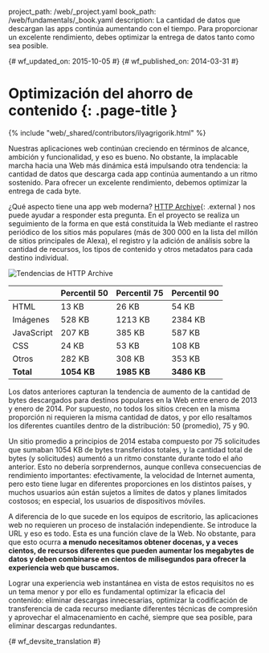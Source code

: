 project_path: /web/_project.yaml
book_path: /web/fundamentals/_book.yaml
description: La cantidad de datos que descargan las apps continúa aumentando con el tiempo. Para proporcionar un excelente rendimiento, debes optimizar la entrega de datos tanto como sea posible.


{# wf_updated_on: 2015-10-05 #}
{# wf_published_on: 2014-03-31 #}

# Optimización del ahorro de contenido {: .page-title }

{% include "web/_shared/contributors/ilyagrigorik.html" %}

Nuestras aplicaciones web continúan creciendo en términos de alcance, ambición y funcionalidad, y eso es bueno. No obstante, la implacable marcha hacia una Web más dinámica está impulsando otra tendencia: la cantidad de datos que descarga cada app continúa aumentando a un ritmo sostenido. Para ofrecer un excelente rendimiento, debemos optimizar la entrega de cada byte.

¿Qué aspecto tiene una app web moderna? [HTTP Archive](http://httparchive.org/){: .external } nos puede ayudar a responder esta pregunta. En el proyecto se realiza un seguimiento de la forma en que está constituida la Web mediante el rastreo periódico de los sitios más populares (más de 300 000 en la lista del millón de sitios principales de Alexa), el registro y la adición de análisis sobre la cantidad de recursos, los tipos de contenido y otros metadatos para cada destino individual.

<img src="images/http-archive-trends.png"  alt="Tendencias de HTTP Archive">

<table class="">
<colgroup><col span="1"><col span="1"><col span="1"><col span="1"></colgroup>
<thead>
  <tr>
    <th></th>
    <th>Percentil 50</th>
    <th>Percentil 75</th>
    <th>Percentil 90</th>
  </tr>
</thead>
<tr>
  <td data-th="type">HTML</td>
  <td data-th="50%">13 KB</td>
  <td data-th="75%">26 KB</td>
  <td data-th="90%">54 KB</td>
</tr>
<tr>
  <td data-th="type">Imágenes</td>
  <td data-th="50%">528 KB</td>
  <td data-th="75%">1213 KB</td>
  <td data-th="90%">2384 KB</td>
</tr>
<tr>
  <td data-th="type">JavaScript</td>
  <td data-th="50%">207 KB</td>
  <td data-th="75%">385 KB</td>
  <td data-th="90%">587 KB</td>
</tr>
<tr>
  <td data-th="type">CSS</td>
  <td data-th="50%">24 KB</td>
  <td data-th="75%">53 KB</td>
  <td data-th="90%">108 KB</td>
</tr>
<tr>
  <td data-th="type">Otros</td>
  <td data-th="50%">282 KB</td>
  <td data-th="75%">308 KB</td>
  <td data-th="90%">353 KB</td>
</tr>
<tr>
  <td data-th="type"><strong>Total</strong></td>
  <td data-th="50%"><strong>1054 KB</strong></td>
  <td data-th="75%"><strong>1985 KB</strong></td>
  <td data-th="90%"><strong>3486 KB</strong></td>
</tr>
</table>

Los datos anteriores capturan la tendencia de aumento de la cantidad de bytes descargados para destinos populares en la Web entre enero de 2013 y enero de 2014. Por supuesto, no todos los sitios crecen en la misma proporción ni requieren la misma cantidad de datos, y por ello resaltamos los diferentes cuantiles dentro de la distribución: 50 (promedio), 75 y 90.

Un sitio promedio a principios de 2014 estaba compuesto por 75 solicitudes que sumaban 1054 KB de bytes transferidos totales, y la cantidad total de bytes (y solicitudes) aumentó a un ritmo constante durante todo el año anterior. Esto no debería sorprendernos, aunque conlleva consecuencias de rendimiento importantes: efectivamente, la velocidad de Internet aumenta, pero esto tiene lugar en diferentes proporciones en los distintos países, y muchos usuarios aún están sujetos a límites de datos y planes limitados costosos; en especial, los usuarios de dispositivos móviles.

A diferencia de lo que sucede en los equipos de escritorio, las aplicaciones web no requieren un proceso de instalación independiente. Se introduce la URL y eso es todo. Esta es una función clave de la Web. No obstante, para que esto ocurra **a menudo necesitamos obtener docenas, y a veces cientos, de recursos diferentes que pueden aumentar los megabytes de datos y deben combinarse en cientos de milisegundos para ofrecer la experiencia web que buscamos.**

Lograr una experiencia web instantánea en vista de estos requisitos no es un tema menor y por ello es fundamental optimizar la eficacia del contenido: eliminar descargas innecesarias, optimizar la codificación de transferencia de cada recurso mediante diferentes técnicas de compresión y aprovechar el almacenamiento en caché, siempre que sea posible, para eliminar descargas redundantes.


{# wf_devsite_translation #}
